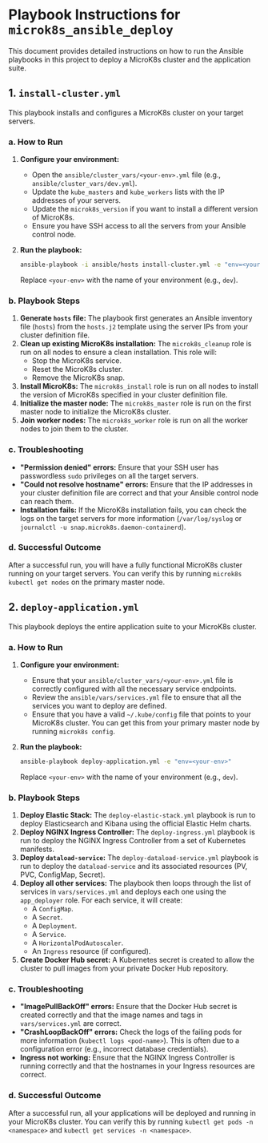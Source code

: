 # Playbook Instructions for `microk8s_ansible_deploy`

This document provides detailed instructions on how to run the Ansible playbooks in this project to deploy a MicroK8s cluster and the application suite.

## 1. `install-cluster.yml`

This playbook installs and configures a MicroK8s cluster on your target servers.

### a. How to Run

1.  **Configure your environment:**
    -   Open the `ansible/cluster_vars/<your-env>.yml` file (e.g., `ansible/cluster_vars/dev.yml`).
    -   Update the `kube_masters` and `kube_workers` lists with the IP addresses of your servers.
    -   Update the `microk8s_version` if you want to install a different version of MicroK8s.
    -   Ensure you have SSH access to all the servers from your Ansible control node.

2.  **Run the playbook:**
    ```bash
    ansible-playbook -i ansible/hosts install-cluster.yml -e "env=<your-env>"
    ```
    Replace `<your-env>` with the name of your environment (e.g., `dev`).

### b. Playbook Steps

1.  **Generate `hosts` file:** The playbook first generates an Ansible inventory file (`hosts`) from the `hosts.j2` template using the server IPs from your cluster definition file.
2.  **Clean up existing MicroK8s installation:** The `microk8s_cleanup` role is run on all nodes to ensure a clean installation. This role will:
    -   Stop the MicroK8s service.
    -   Reset the MicroK8s cluster.
    -   Remove the MicroK8s snap.
3.  **Install MicroK8s:** The `microk8s_install` role is run on all nodes to install the version of MicroK8s specified in your cluster definition file.
4.  **Initialize the master node:** The `microk8s_master` role is run on the first master node to initialize the MicroK8s cluster.
5.  **Join worker nodes:** The `microk8s_worker` role is run on all the worker nodes to join them to the cluster.

### c. Troubleshooting

-   **"Permission denied" errors:** Ensure that your SSH user has passwordless `sudo` privileges on all the target servers.
-   **"Could not resolve hostname" errors:** Ensure that the IP addresses in your cluster definition file are correct and that your Ansible control node can reach them.
-   **Installation fails:** If the MicroK8s installation fails, you can check the logs on the target servers for more information (`/var/log/syslog` or `journalctl -u snap.microk8s.daemon-containerd`).

### d. Successful Outcome

After a successful run, you will have a fully functional MicroK8s cluster running on your target servers. You can verify this by running `microk8s kubectl get nodes` on the primary master node.

## 2. `deploy-application.yml`

This playbook deploys the entire application suite to your MicroK8s cluster.

### a. How to Run

1.  **Configure your environment:**
    -   Ensure that your `ansible/cluster_vars/<your-env>.yml` file is correctly configured with all the necessary service endpoints.
    -   Review the `ansible/vars/services.yml` file to ensure that all the services you want to deploy are defined.
    -   Ensure that you have a valid `~/.kube/config` file that points to your MicroK8s cluster. You can get this from your primary master node by running `microk8s config`.

2.  **Run the playbook:**
    ```bash
    ansible-playbook deploy-application.yml -e "env=<your-env>"
    ```
    Replace `<your-env>` with the name of your environment (e.g., `dev`).

### b. Playbook Steps

1.  **Deploy Elastic Stack:** The `deploy-elastic-stack.yml` playbook is run to deploy Elasticsearch and Kibana using the official Elastic Helm charts.
2.  **Deploy NGINX Ingress Controller:** The `deploy-ingress.yml` playbook is run to deploy the NGINX Ingress Controller from a set of Kubernetes manifests.
3.  **Deploy `dataload-service`:** The `deploy-dataload-service.yml` playbook is run to deploy the `dataload-service` and its associated resources (PV, PVC, ConfigMap, Secret).
4.  **Deploy all other services:** The playbook then loops through the list of services in `vars/services.yml` and deploys each one using the `app_deployer` role. For each service, it will create:
    -   A `ConfigMap`.
    -   A `Secret`.
    -   A `Deployment`.
    -   A `Service`.
    -   A `HorizontalPodAutoscaler`.
    -   An `Ingress` resource (if configured).
5.  **Create Docker Hub secret:** A Kubernetes secret is created to allow the cluster to pull images from your private Docker Hub repository.

### c. Troubleshooting

-   **"ImagePullBackOff" errors:** Ensure that the Docker Hub secret is created correctly and that the image names and tags in `vars/services.yml` are correct.
-   **"CrashLoopBackOff" errors:** Check the logs of the failing pods for more information (`kubectl logs <pod-name>`). This is often due to a configuration error (e.g., incorrect database credentials).
-   **Ingress not working:** Ensure that the NGINX Ingress Controller is running correctly and that the hostnames in your Ingress resources are correct.

### d. Successful Outcome

After a successful run, all your applications will be deployed and running in your MicroK8s cluster. You can verify this by running `kubectl get pods -n <namespace>` and `kubectl get services -n <namespace>`.
